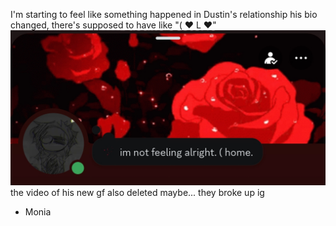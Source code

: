 I'm starting to feel like something happened in Dustin's relationship
his bio changed, there's supposed to have like "( ❤️ L ❤️"
<img title="Dustin1" alt="Dustin1" src="./assets/Screenshot_20250306_052058_Discord.png">
the video of his new gf also deleted
maybe... they broke up ig
- Monia